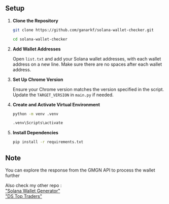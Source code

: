 ## Setup

1. **Clone the Repository**

   ```bash
   git clone https://github.com/ganarkf/solana-wallet-checker.git
   ```
   ```bash
   cd solana-wallet-checker
   ```

3. **Add Wallet Addresses**

   Open `list.txt` and add your Solana wallet addresses, with each wallet address on a new line.
   Make sure there are no spaces after each wallet address.

4. **Set Up Chrome Version**

   Ensure your Chrome version matches the version specified in the script. Update the `TARGET_VERSION` in `main.py` if needed.

5. **Create and Activate Virtual Environment**

   ```bash
   python -m venv .venv
   ```
   ```bash
   .venv\Scripts\activate
   ```

6. **Install Dependencies**

   ```bash
   pip install -r requirements.txt
   ```

## Note

You can explore the response from the GMGN API to process the wallet further

Also check my other repo : 
<br />["Solana Wallet Generator"](https://github.com/ganarkf/sol-wallet-generator)
<br />["DS Top Traders"](https://github.com/ganarkf/ds-top-traders)

